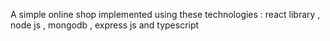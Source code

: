 A simple online shop implemented using these technologies : 
react library , node js , mongodb , express js and typescript
